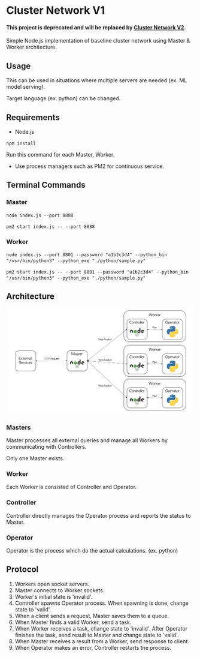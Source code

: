 # Cluster Network V1

#### This project is deprecated and will be replaced by [Cluster Network V2](https://github.com/rulyox/cluster-network-v2).

Simple Node.js implementation of baseline cluster network using Master & Worker architecture.

## Usage

This can be used in situations where multiple servers are needed (ex. ML model serving).

Target language (ex. python) can be changed.

## Requirements

* Node.js

```
npm install
```
Run this command for each Master, Worker.

* Use process managers such as PM2 for continuous service.

## Terminal Commands

### Master
```
node index.js --port 8888
```
```
pm2 start index.js -- --port 8888
```

### Worker
```
node index.js --port 8801 --password "a1b2c3d4" --python_bin "/usr/bin/python3" --python_exe "./python/sample.py"
```
```
pm2 start index.js -- --port 8801 --password "a1b2c3d4" --python_bin "/usr/bin/python3" --python_exe "./python/sample.py"
```

## Architecture

![schema](./schema.png)

### Masters

Master processes all external queries and manage all Workers by communicating with Controllers.

Only one Master exists.

### Worker

Each Worker is consisted of Controller and Operator.

### Controller

Controller directly manages the Operator process and reports the status to Master.

### Operator

Operator is the process which do the actual calculations. (ex. python)

## Protocol
1. Workers open socket servers.
2. Master connects to Worker sockets.
3. Worker's initial state is 'invalid'.
4. Controller spawns Operator process. When spawning is done, change state to 'valid'.
5. When a client sends a request, Master saves them to a queue.
6. When Master finds a valid Worker, send a task.
7. When Worker receives a task, change state to 'invalid'. After Operator finishes the task, send result to Master and change state to 'valid'.
8. When Master receives a result from a Worker, send response to client.
9. When Operator makes an error, Controller restarts the process.
